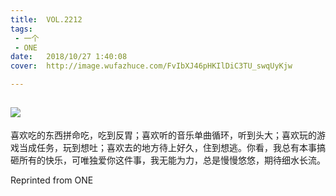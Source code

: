 ```yaml
---
title:	VOL.2212
tags:
 - 一个
 - ONE
date:	2018/10/27 1:40:08
cover:	http://image.wufazhuce.com/FvIbXJ46pHKIlDiC3TU_swqUyKjw

---
```

![](http://image.wufazhuce.com/FvIbXJ46pHKIlDiC3TU_swqUyKjw)
---

喜欢吃的东西拼命吃，吃到反胃；喜欢听的音乐单曲循环，听到头大；喜欢玩的游戏当成任务，玩到想吐；喜欢去的地方待上好久，住到想逃。你看，我总有本事搞砸所有的快乐，可唯独爱你这件事，我无能为力，总是慢慢悠悠，期待细水长流。 ​​​​
 
Reprinted from ONE
